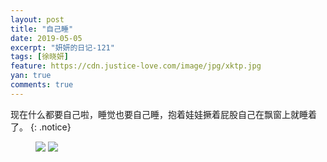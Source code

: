 ```yaml
---
layout: post
title: "自己睡"
date: 2019-05-05
excerpt: "妍妍的日记-121"
tags: [徐晓妍]
feature: https://cdn.justice-love.com/image/jpg/xktp.jpg
yan: true
comments: true
---
```

现在什么都要自己啦，睡觉也要自己睡，抱着娃娃撅着屁股自己在飘窗上就睡着了。
{: .notice}
<figure>
    <img src="{{ site.staticUrl }}/yanyan/image/zijishui1.jpg" />
    <img src="{{ site.staticUrl }}/yanyan/image/zijishui2.jpg" />
</figure>
